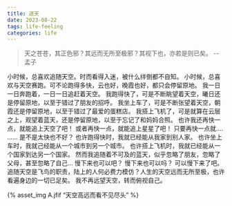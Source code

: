 ```yaml
---
title: 逐天
date: 2023-08-22
tags: life-feeling
categories: life
---
```

> 天之苍苍，其正色邪？其远而无所至极邪？其视下也，亦若是则已矣。
> --孟子

小时候，总喜欢追随天空。时而看得入迷，被什么绊倒都不自知。
小时候，总喜欢与天空赛跑。可不论跑得多快，云也好，晚霞也好，都只会停留原地。<!--more-->
我一日一日奔跑着，一日一日追赶着天空。
我跑得快了，可是不断眺望着天空，曦日还是停留原地，以至于错过了朋友的招呼。
我坐上车了，可是不断张望着天空，朝霞还是停留原地，以至于错过了最爱的蛋糕店。
我搭上飞机了，可是就算在云层之上，观望着蓝天，还是停留原地，以至于忘记了和妈妈合照。
也许我还再快一点，就能追上天空了吧！
或者再快一点，就能追上星星了吧！
只要再快一点就....
......
是不是太快也不好？
也许跑得快时，我就已经能从我家到别人家。
也许坐上车时，我就己经能从一个城市到另一个城市。
也许搭上飞机时，我就已经能从一个国家到达另一个国家。
然而我追随着不可及的蓝天，似乎忽略了朋友，忽略了父母，甚至忽略了自己...
慢下来也可以吧？
慢下来也可以吗？
可以慢下来了吧。
追随天空是飞鸟的职责，陆上的人何必费力模仿？人生的天空远而无所至极，也许看遍身边的一切已足矣。
我不再远望天空，转而俯视自己。

{% asset_img A.jfif “天空高远而看不见尽头” %}
